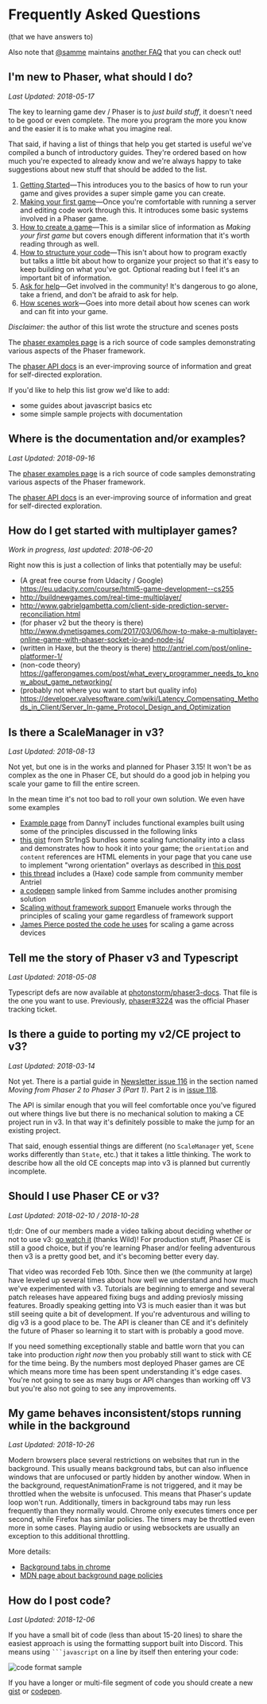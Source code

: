 # Frequently Asked Questions
(that we have answers to)

Also note that [@samme][gh-samme] maintains [another FAQ][samme-faq] that you can
check out!

[gh-samme]: https://github.com/samme
[samme-faq]: https://github.com/samme/phaser3-faq/wiki

## I'm new to Phaser, what should I do?

_Last Updated: 2018-05-17_

The key to learning game dev / Phaser is to _just build stuff_, it doesn't
need to be good or even complete. The more you program the more you know
and the easier it is to make what you imagine real.

That said, if having a list of things that help you get started is useful
we've compiled a bunch of introductory guides. They're ordered based on how
much you're expected to already know and we're always happy to take
suggestions about new stuff that should be added to the list.

1. [Getting Started][get-started]&mdash;This introduces you to the basics of how to
   run your game and gives provides a super simple game you can create.
2. [Making your first game][first-game]&mdash;Once you're comfortable with running
   a server and editing code work through this. It introduces some basic systems
   involved in a Phaser game.
3. [How to create a game][how-to-create]&mdash;This is a similar slice of information
   as _Making your first game_ but covers enough different information that it's
   worth reading through as well.
4. [How to structure your code][structure]&mdash;This isn't about how to program
   exactly but talks a little bit about how to organize your project so that it's
   easy to keep building on what you've got. Optional reading but I feel it's an
   important bit of information.
5. [Ask for help][community-links]&mdash;Get involved in the community! It's dangerous
   to go alone, take a friend, and don't be afraid to ask for help.
6. [How scenes work][scenes]&mdash;Goes into more detail about how scenes can work
   and can fit into your game.

_Disclaimer:_ the author of this list wrote the structure and scenes posts

The [phaser examples page][labs] is a rich source of code samples demonstrating
various aspects of the Phaser framework.

The [phaser API docs][apidocs] is an ever-improving source of information and great
for self-directed exploration.

If you'd like to help this list grow we'd like to add:

- some guides about javascript basics etc
- some simple sample projects with documentation

[get-started]: https://phaser.io/tutorials/getting-started-phaser3/index
[first-game]: https://phaser.io/tutorials/making-your-first-phaser-3-game
[how-to-create]: https://gamedevacademy.org/phaser-3-tutorial/
[structure]: https://github.com/jdotrjs/phaser-guides/blob/master/Basics/Part1.md
[scenes]: https://github.com/jdotrjs/phaser-guides/blob/master/Basics/Part3.md
[community-links]: https://phaser.io/community
[labs]: https://labs.phaser.io
[apidocs]: https://photonstorm.github.io/phaser3-docs/

## Where is the documentation and/or examples?

_Last Updated: 2018-09-16_

The [phaser examples page][labs] is a rich source of code samples demonstrating
various aspects of the Phaser framework.

The [phaser API docs][apidocs] is an ever-improving source of information and great
for self-directed exploration.

## How do I get started with multiplayer games?

_Work in progress, last updated: 2018-06-20_

Right now this is just a collection of links that potentially may be useful:

- (A great free course from Udacity / Google) https://eu.udacity.com/course/html5-game-development--cs255
- http://buildnewgames.com/real-time-multiplayer/
- http://www.gabrielgambetta.com/client-side-prediction-server-reconciliation.html
- (for phaser v2 but the theory is there) http://www.dynetisgames.com/2017/03/06/how-to-make-a-multiplayer-online-game-with-phaser-socket-io-and-node-js/
- (written in Haxe, but the theory is there) http://antriel.com/post/online-platformer-1/
- (non-code theory) https://gafferongames.com/post/what_every_programmer_needs_to_know_about_game_networking/
- (probably not where you want to start but quality info) https://developer.valvesoftware.com/wiki/Latency_Compensating_Methods_in_Client/Server_In-game_Protocol_Design_and_Optimization

## Is there a ScaleManager in v3?

_Last Updated: 2018-08-13_

Not yet, but one is in the works and planned for Phaser 3.15! It won't be as complex as
the one in Phaser CE, but should do a good job in helping you scale your game to fill
the entire screen.

In the mean time it's not too bad to roll your own solution. We even have some examples
- [Example page][danny-ex] from DannyT includes functional examples built using
  some of the principles discussed in the following links
- [this gist][sm-gist] from Str1ngS bundles some scaling functionality into a class and
  demonstrates how to hook it into your game; the `orientation` and `content` references
  are HTML elements in your page that you cane use to implement "wrong orientation" overlays
  as described in [this post][sm-overlays]
- [this thread][sm-thread] includes a (Haxe) code sample from community member Antriel
- [a codepen][sm-cpen] sample linked from Samme includes another promising solution
- [Scaling without framework support][sm-efer] Emanuele works through the principles
  of scaling your game regardless of framework support
- [James Pierce posted the code he uses][sm-james] for scaling a game across devices

[danny-ex]: http://phaser3.danny-t.co.uk/scaling/
[sm-gist]: https://gist.github.com/AleBles/697d703e89eecae5a350c1453a32861e
[sm-thread]: http://www.html5gamedevs.com/topic/33206-scalemanagershow_all/
[sm-cpen]: https://codepen.io/samme/pen/paOjMO
[sm-overlays]: https://www.creativebloq.com/web-design/master-screen-orientation-html5-101517371
[sm-efer]: http://www.emanueleferonato.com/2018/02/16/how-to-scale-your-html5-games-if-your-framework-does-not-feature-a-scale-manager-or-if-you-do-not-use-any-framework/
[sm-james]: https://phaser.discourse.group/t/scaling-your-game-on-any-device/79

## Tell me the story of Phaser v3 and Typescript

_Last Updated: 2018-05-08_

Typescript defs are now available at [photonstorm/phaser3-docs][ts-defs]. That file
is the one you want to use. Previously, [phaser#3224][ts-ticket] was the official
Phaser tracking ticket.

[ts-defs]: https://github.com/photonstorm/phaser3-docs/tree/master/typescript
[ts-ticket]: https://github.com/photonstorm/phaser/issues/3224

## Is there a guide to porting my v2/CE project to v3?

_Last Updated: 2018-03-14_

Not yet. There is a partial guide in [Newsletter issue 116][iss116] in the
section named _Moving from Phaser 2 to Phaser 3 (Part 1)_. Part 2 is in
[issue 118][iss118].

[iss116]: https://madmimi.com/p/a022cb
[iss118]: https://madmimi.com/p/ff68db

The API is similar enough that you will feel comfortable once you've figured
out where things live but there is no mechanical solution to making a CE
project run in v3. In that way it's definitely possible to make the jump for
an existing project.

That said, enough essential things are different (no `ScaleManager` yet,
`Scene` works differently than `State`, etc.) that it takes a little thinking. 
The work to describe how all the old CE concepts map into v3 is planned
but currently incomplete.

## Should I use Phaser CE or v3?

_Last Updated: 2018-02-10 / 2018-10-28_

tl;dr: One of our members made a video talking about deciding whether or not
to use v3: [go watch it][wild-v3] (thanks Wild)! For production stuff, Phaser CE
is still a good choice, but if you're learning Phaser and/or feeling adventurous
then v3 is a pretty good bet, and it's becoming better every day.

That video was recorded Feb 10th. Since then we (the community at large) have
leveled up several times about how well we understand and how much we've
experimented with v3. Tutorials are beginning to emerge and several patch
releases have appeared fixing bugs and adding previosly missing features.
Broadly speaking getting into V3 is much easier than it was but still seeing
quite a bit of development. If you're adventurous and willing to dig v3 is a
good place to be. The API is cleaner than CE and it's definitely the future of
Phaser so learning it to start with is probably a good move.

If you need something exceptionally stable and battle worn that you can take
into production _right now_ then you probably still want to stick with CE for
the time being. By the numbers most deployed Phaser games are CE which means
more time has been spent understanding it's edge cases. You're not going to
see as many bugs or API changes than working off V3 but you're also not going
to see any improvements.

[wild-v3]: https://www.youtube.com/watch?v=St_tPsG0pX0

## My game behaves inconsistent/stops running while in the background
_Last Updated: 2018-10-26_

Modern browsers place several restrictions on websites that run in the background. This usually means background tabs, but can also influence windows that are unfocused or partly hidden by another window. When in the background, requestAnimationFrame is not triggered, and it may be throttled when the website is unfocused. This means that Phaser's update loop won't run. Additionally, timers in background tabs may run less frequently than they normally would. Chrome only executes timers once per second, while Firefox has similar policies. The timers may be throttled even more in some cases. Playing audio or using websockets are usually an exception to this additional throttling.

More details:
- [Background tabs in chrome][chr-back-tabs]
- [MDN page about background page policies][mdn-back-policy]

[chr-back-tabs]: https://developers.google.com/web/updates/2017/03/background_tabs
[mdn-back-policy]: https://developer.mozilla.org/en-US/docs/Web/API/Page_Visibility_API#Policies_in_place_to_aid_background_page_performance

## How do I post code?
_Last Updated: 2018-12-06_

If you have a small bit of code (less than about 15-20 lines) to share the easiest approach
is using the formatting support built into Discord. This means using ` ```javascript ` on
a line by itself then entering your code:

![code format sample](https://i.imgur.com/OzQ4KtS.png)

If you have a longer or multi-file segment of code you should create a new
[gist](https://gist.github.com/) or [codepen](https://codepen.io/).
